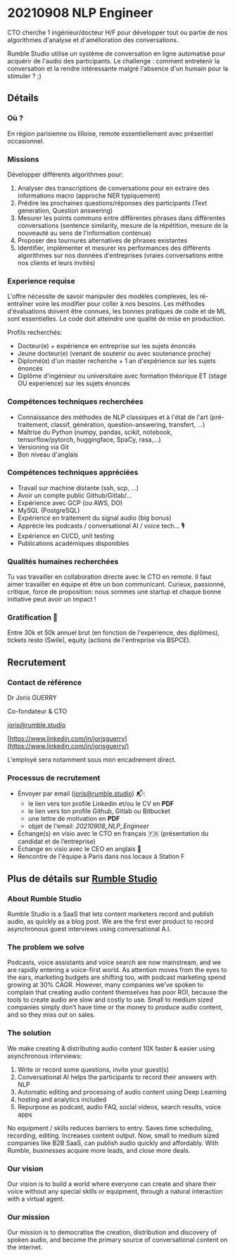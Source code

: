 # 20210908 NLP Engineer

CTO cherche 1 ingénieur/docteur H/F pour développer tout ou partie de nos algorithmes d'analyse et d'amélioration des conversations.

Rumble Studio utilise un système de conversation en ligne automatisé pour acquérir de l'audio des participants. Le challenge : comment entretenir la conversation et la rendre intéressante malgré l'absence d'un humain pour la stimuler ? ;)

## Détails

### Où ?

En région parisienne ou lilloise, remote essentiellement avec présentiel occasionnel.

### Missions

Développer différents algorithmes pour:

1. Analyser des transcriptions de conversations pour en extraire des informations macro (approche NER typiquement)
2. Prédire les prochaines questions/réponses des participants (Text generation, Question answering)
3. Mesurer les points communs entre différentes phrases dans différentes conversations (sentence similarity, mesure de la répétition, mesure de la nouveauté au sens de l'information contenue)
4. Proposer des tournures alternatives de phrases existantes
5. Identifier, implémenter et mesurer les performances des différents algorithmes sur nos données d'entreprises (vraies conversations entre nos clients et leurs invités)

### Experience requise

L'offre nécessite de savoir manipuler des modèles complexes, les ré-entraîner voire les modifier pour coller à nos besoins. Les méthodes d'évaluations doivent être connues, les bonnes pratiques de code et de ML sont essentielles. Le code doit atteindre une qualité de mise en production.

Profils recherchés:

- Docteur(e) + expérience en entreprise sur les sujets énoncés
- Jeune docteur(e) (venant de soutenir ou avec soutenance proche)
- Diplomé(e) d'un master recherche + 1 an d'expérience sur les sujets énoncés
- Diplôme d'ingénieur ou universitaire avec formation théorique ET (stage OU experience) sur les sujets énoncés

### Compétences techniques recherchées

- Connaissance des méthodes de NLP classiques et à l'état de l'art (pré-traitement, classif, génération, question-answering, transfert, ...)
- Maîtrise du Python (numpy, pandas, scikit, notebook, tensorflow/pytorch, huggingface, SpaCy, rasa,…)
- Versioning via Git
- Bon niveau d'anglais

### Compétences techniques appréciées

- Travail sur machine distante (ssh, scp, ...)
- Avoir un compte public Github/Gitlab/…
- Expérience avec GCP (ou AWS, DO)
- MySQL (PostgreSQL)
- Expérience en traitement du signal audio (big bonus)
- Apprécie les podcasts / conversational AI / voice tech... :studio_microphone:
- Expérience en CI/CD, unit testing
- Publications académiques disponibles

### Qualités humaines recherchées

Tu vas travailler en collaboration directe avec le CTO en remote. Il faut aimer travailler en équipe et être un bon communicant. Curieux, passionné, critique, force de proposition: nous sommes une startup et chaque bonne initiative peut avoir un impact !

### Gratification :money_mouth_face:

Entre 30k et 50k annuel brut (en fonction de l'expérience, des diplômes), tickets resto (Swile), equity (actions de l'entreprise via BSPCE).

## Recrutement

### Contact de référence

Dr Joris GUERRY

Co-fondateur & CTO

joris@rumble.studio

[https://www.linkedin.com/in/jorisguerry](https://www.linkedin.com/in/jorisguerry/)

L'employé sera notamment sous mon encadrement direct.

### Processus de recrutement

- Envoyer par email (joris@rumble.studio) :mailbox_with_mail::
  - le lien vers ton profile Linkedin et/ou le CV en **PDF**
  - le lien vers ton profile Github, Gitlab ou Bitbucket
  - une lettre de motivation en **PDF**
  - objet de l'email: _20210908_NLP_Engineer_
- Échange(s) en visio avec le CTO en français :fr: (présentation du candidat et de l’entreprise)
- Échange en visio avec le CEO en anglais :england:
- Rencontre de l'équipe à Paris dans nos locaux à Station F

## Plus de détails sur [Rumble Studio](https://rumble.studio)

### About Rumble Studio

Rumble Studio is a SaaS that lets content marketers record and publish audio, as quickly as a blog post. We are the first ever product to record asynchronous guest interviews using conversational A.I.

### The problem we solve

Podcasts, voice assistants and voice search are now mainstream, and we are rapidly entering a voice-first world.
As attention moves from the eyes to the ears, marketing budgets are shifting too, with podcast marketing spend growing at 30% CAGR.
However, many companies we’ve spoken to complain that creating audio content themselves has poor ROI, because the tools to create audio are slow and costly to use.
Small to medium sized companies simply don’t have time or the money to produce audio content, and so they miss out on sales.

### The solution

We make creating & distributing audio content 10X faster & easier using asynchronous interviews:

1. Write or record some questions, invite your guest(s)
2. Conversational AI helps the participants to record their answers with NLP
3. Automatic editing and processing of audio content using Deep Learning
4. hosting and analytics included
5. Repurpose as podcast, audio FAQ, social videos, search results, voice apps

No equipment / skills reduces barriers to entry. Saves time scheduling, recording, editing. Increases content output.
Now, small to medium sized companies like B2B SaaS, can publish audio quickly and affordably. With Rumble, businesses acquire more leads, and close more deals.

### Our vision

Our vision is to build a world where everyone can create and share their voice without any special skills or equipment, through a natural interaction with a virtual agent.

### Our mission

Our mission is to democratise the creation, distribution and discovery of spoken audio, and become the primary source of conversational content on the internet.
